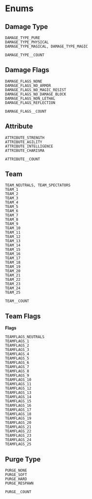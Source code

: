 # Enums

## Damage Type

```
DAMAGE_TYPE_PURE
DAMAGE_TYPE_PHYSICAL
DAMAGE_TYPE_MAGICAL, DAMAGE_TYPE_MAGIC
```
```
DAMAGE_TYPE__COUNT
```

## Damage Flags

```
DAMAGE_FLAGS_NONE
DAMAGE_FLAGS_NO_ARMOR
DAMAGE_FLAGS_NO_MAGIC_RESIST
DAMAGE_FLAGS_NO_DAMAGE_BLOCK
DAMAGE_FLAGS_NON_LETHAL
DAMAGE_FLAGS_REFLECTION
```
```
DAMAGE_FLAGS__COUNT
```

## Attribute

```
ATTRIBUTE_STRENGTH
ATTRIBUTE_AGILITY
ATTRIBUTE_INTELLIGENCE
ATTRIBUTE_CHARISMA
```
```
ATTRIBUTE__COUNT
```

## Team

```
TEAM_NEUTRALS, TEAM_SPECTATORS
TEAM_1
TEAM_2
TEAM_3
TEAM_4
TEAM_5
TEAM_6
TEAM_7
TEAM_8
TEAM_9
TEAM_10
TEAM_11
TEAM_12
TEAM_13
TEAM_14
TEAM_15
TEAM_16
TEAM_17
TEAM_18
TEAM_19
TEAM_20
TEAM_21
TEAM_22
TEAM_23
TEAM_24
TEAM_25
```
```
TEAM__COUNT
```

## Team Flags

**Flags**

```
TEAMFLAGS_NEUTRALS
TEAMFLAGS_1
TEAMFLAGS_2
TEAMFLAGS_3
TEAMFLAGS_4
TEAMFLAGS_5
TEAMFLAGS_6
TEAMFLAGS_7
TEAMFLAGS_8
TEAMFLAGS_9
TEAMFLAGS_10
TEAMFLAGS_11
TEAMFLAGS_12
TEAMFLAGS_13
TEAMFLAGS_14
TEAMFLAGS_15
TEAMFLAGS_16
TEAMFLAGS_17
TEAMFLAGS_18
TEAMFLAGS_19
TEAMFLAGS_20
TEAMFLAGS_21
TEAMFLAGS_22
TEAMFLAGS_23
TEAMFLAGS_24
TEAMFLAGS_25
```

## Purge Type

```
PURGE_NONE
PURGE_SOFT
PURGE_HARD
PURGE_RESPAWN
```
```
PURGE__COUNT
```
